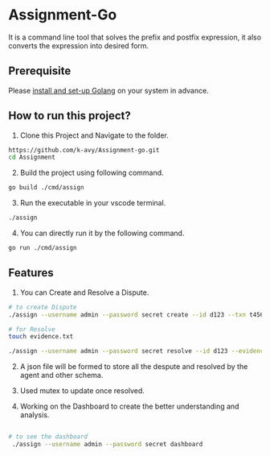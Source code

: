 # Assignment-Go

It is a command line tool that solves the prefix and postfix expression, it also converts the expression into desired form.

## Prerequisite

Please [install and set-up Golang](https://go.dev/doc/install) on your system in advance.

## How to run this project?

1. Clone this Project and Navigate to the folder.

```bash
https://github.com/k-avy/Assignment-go.git
cd Assignment
```

2. Build the project using following command.

```bash
go build ./cmd/assign
```

3. Run the executable in your vscode terminal.

```bash
./assign
```

4. You can directly run it by the following command.

```bash 
go run ./cmd/assign
```


## Features

1. You can Create and Resolve a Dispute.


```bash 
# to create Dispute
./assign --username admin --password secret create --id d123 --txn t456 --merchant m789

# for Resolve
touch evidence.txt

./assign --username admin --password secret resolve --id d123 --evidence evidence.txt 
```

2. A json file will be formed to store all the despute and resolved by the agent and other schema.

3. Used mutex to update once resolved.

4. Working on the Dashboard to create the better understanding and analysis.
```bash

# to see the dashboard
 ./assign --username admin --password secret dashboard  
 ```
 

